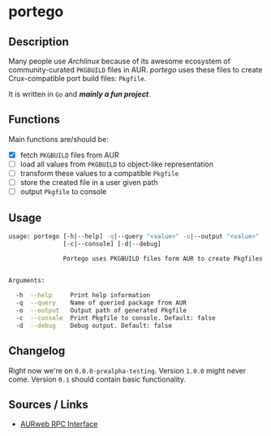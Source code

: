 # portego

## Description

Many people use _Archlinux_ because of its awesome ecosystem of community-curated `PKGBUILD` files in AUR.
_portego_ uses these files to create Crux-compatible port build files: `Pkgfile`.

It is written in `Go` and ***mainly a fun project***.

## Functions

Main functions are/should be:

- [x] fetch `PKGBUILD` files from AUR
- [ ] load all values from `PKGBUILD` to object-like representation
- [ ] transform these values to a compatible `Pkgfile`
- [ ] store the created file in a user given path
- [ ] output `Pkgfile` to console

## Usage

```bash
usage: portego [-h|--help] -q|--query "<value>" -o|--output "<value>"
               [-c|--console] [-d|--debug]

               Portego uses PKGBUILD files form AUR to create Pkgfiles for Crux
               

Arguments:

  -h  --help     Print help information
  -q  --query    Name of queried package from AUR
  -o  --output   Output path of generated Pkgfile
  -c  --console  Print Pkgfile to console. Default: false
  -d  --debug    Debug output. Default: false
```

## Changelog

Right now we're on `0.0.0-prealpha-testing`. Version `1.0.0` might never come. Version `0.1` should contain basic functionality.

## Sources / Links

- [AURweb RPC Interface](https://wiki.archlinux.org/title/Aurweb_RPC_interface)
